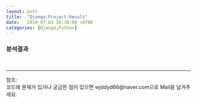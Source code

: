 ```yaml
---
layout: post
title:  "Django-Project-Result"
date:   2019-07-03 10:30:00 +0700
categories: [Django,Python]
---
```


###  분석결과

<br>

<hr>
참조:<https://github.com/wjddyd66/Python/tree/master/Condition%26Loop><br>
코드에 문제가 있거나 궁금한 점이 있으면 wjddyd66@naver.com으로  Mail을 남겨주세요.